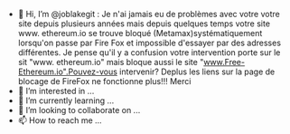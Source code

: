 - 👋 Hi, I’m @joblakegit : Je n'ai jamais eu de problèmes avec votre votre site depuis plusieurs années mais depuis quelques temps votre site www. ethereum.io se trouve bloqué (Metamax)systématiquement lorsqu'on passe par Fire Fox et impossible d'essayer par des adresses différentes. Je pense qu'il y a confusion votre intervention porte sur le sit "www. ethereum.io" mais bloque aussi le site "www.Free-Ethereum.io".Pouvez-vous intervenir? Deplus les liens sur la page de blocage de FireFox ne fonctionne plus!!! Merci
- 👀 I’m interested in ...
- 🌱 I’m currently learning ...
- 💞️ I’m looking to collaborate on ...
- 📫 How to reach me ...

<!---
joblakegit/joblakegit is a ✨ special ✨ repository because its `README.md` (this file) appears on your GitHub profile.
You can click the Preview link to take a look at your changes.
--->
